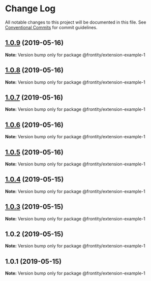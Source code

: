 # Change Log

All notable changes to this project will be documented in this file.
See [Conventional Commits](https://conventionalcommits.org) for commit guidelines.

## [1.0.9](https://github.com/frontity/frontity/compare/@frontity/extension-example-1@1.0.8...@frontity/extension-example-1@1.0.9) (2019-05-16)

**Note:** Version bump only for package @frontity/extension-example-1





## [1.0.8](https://github.com/frontity/frontity/compare/@frontity/extension-example-1@1.0.7...@frontity/extension-example-1@1.0.8) (2019-05-16)

**Note:** Version bump only for package @frontity/extension-example-1





## [1.0.7](https://github.com/frontity/frontity/compare/@frontity/extension-example-1@1.0.6...@frontity/extension-example-1@1.0.7) (2019-05-16)

**Note:** Version bump only for package @frontity/extension-example-1





## [1.0.6](https://github.com/frontity/frontity/compare/@frontity/extension-example-1@1.0.5...@frontity/extension-example-1@1.0.6) (2019-05-16)

**Note:** Version bump only for package @frontity/extension-example-1





## [1.0.5](https://github.com/frontity/frontity/compare/@frontity/extension-example-1@1.0.4...@frontity/extension-example-1@1.0.5) (2019-05-16)

**Note:** Version bump only for package @frontity/extension-example-1





## [1.0.4](https://github.com/frontity/frontity/compare/@frontity/extension-example-1@1.0.3...@frontity/extension-example-1@1.0.4) (2019-05-15)

**Note:** Version bump only for package @frontity/extension-example-1





## [1.0.3](https://github.com/frontity/frontity/compare/@frontity/extension-example-1@1.0.2...@frontity/extension-example-1@1.0.3) (2019-05-15)

**Note:** Version bump only for package @frontity/extension-example-1





## 1.0.2 (2019-05-15)

**Note:** Version bump only for package @frontity/extension-example-1





## 1.0.1 (2019-05-15)

**Note:** Version bump only for package @frontity/extension-example-1
